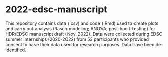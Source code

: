 # 2022-edsc-manuscript

This repository contains data (.csv) and code (.Rmd) used to create plots and 
carry out analysis (Rasch modeling; ANOVA; post-hoc t-testing) for HDR/EDSC 
manuscript draft (Nov. 2022). Data were collected during EDSC summer internships
(2020-2022) from 53 participants who provided consent to have their data used
for research purposes. Data have been de-identified.